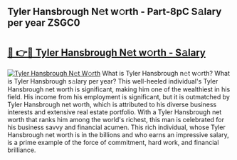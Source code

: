 ## Tyler Hansbrough N𝚎t w𝚘rth - Part-8pC S𝚊lary per year ZSGC0

# <h2><a href="http://gc44bcf.nevu.top/?p=Tyler+Hansbrough">🔗 👉🔴 Tyler Hansbrough N𝚎t w𝚘rth - S𝚊lary</a></h2>

[![Tyler Hansbrough N𝚎t W𝚘rth](https://i.imgur.com/Oavwk0R.jpeg)](http://gc44bcf.nevu.top/?p=Tyler+Hansbrough)
What is Tyler Hansbrough n𝚎t w𝚘rth? What is Tyler Hansbrough s𝚊lary per year?
This well-heeled individual's Tyler Hansbrough net worth is significant, making him one of the wealthiest in his field. His income from his employment is significant, but it is outmatched by Tyler Hansbrough net worth, which is attributed to his diverse business interests and extensive real estate portfolio. With a Tyler Hansbrough net worth that ranks him among the world's richest, this man is celebrated for his business savvy and financial acumen. This rich individual, whose Tyler Hansbrough net worth is in the billions and who earns an impressive salary, is a prime example of the force of commitment, hard work, and financial brilliance.
